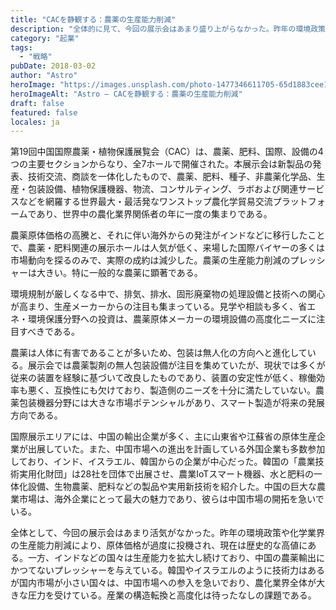```yaml
---
title: "CACを静観する：農薬の生産能力削減"
description: "全体的に見て、今回の展示会はあまり盛り上がらなかった。昨年の環境政策および化学業界の生産能力削減の影響により、原体価格は過度に投機され、現在は過去最高水準にある。インドなどの国々では原体の生産能力が徐々に拡大しており、中国の農薬原体輸出は前例のない挑戦に直面している。韓国やイスラエルのように農業技術が進んでいるが国内市場が小さい国々は、技術や製品を中国に移転しようと急いでいる。農化業界全体が大きなプレッシャーを受けており、構造転換と高度化が急務となっている。"
category: "起業"
tags:
  - "戦略"
pubDate: 2018-03-02
author: "Astro"
heroImage: "https://images.unsplash.com/photo-1477346611705-65d1883cee1e"
heroImageAlt: "Astro – CACを静観する：農薬の生産能力削減"
draft: false
featured: false
locales: ja
---
```


第19回中国国際農薬・植物保護展覧会（CAC）は、農薬、肥料、国際、設備の4つの主要セクションからなり、全7ホールで開催された。本展示会は新製品の発表、技術交流、商談を一体化したもので、農薬、肥料、種子、非農薬化学品、生産・包装設備、植物保護機器、物流、コンサルティング、ラボおよび関連サービスなどを網羅する世界最大・最活発なワンストップ農化学貿易交流プラットフォームであり、世界中の農化業界関係者の年に一度の集まりである。

農薬原体価格の高騰と、それに伴い海外からの発注がインドなどに移行したことで、農薬・肥料関連の展示ホールは人気が低く、来場した国際バイヤーの多くは市場動向を探るのみで、実際の成約は減少した。農薬の生産能力削減のプレッシャーは大きい。特に一般的な農薬に顕著である。

環境規制が厳しくなる中で、排気、排水、固形廃棄物の処理設備と技術への関心が高まり、生産メーカーからの注目も集まっている。見学や相談も多く、省エネ・環境保護分野への投資は、農薬原体メーカーの環境設備の高度化ニーズに注目すべきである。

農薬は人体に有害であることが多いため、包装は無人化の方向へと進化している。展示会では農薬製剤の無人包装設備が注目を集めていたが、現状では多くが従来の装置を経験に基づいて改良したものであり、装置の安定性が低く、稼働効率も悪く、互換性にも欠けており、製造側のニーズを十分に満たしていない。農薬包装機器分野には大きな市場ポテンシャルがあり、スマート製造が将来の発展方向である。

国際展示エリアには、中国の輸出企業が多く、主に山東省や江蘇省の原体生産企業が出展していた。また、中国市場への進出を計画している外国企業も多数参加しており、インド、イスラエル、韓国からの企業が中心だった。韓国の「農業技術実用化財団」は28社を団体で出展させ、農業IoTスマート機器、水と肥料の一体化設備、生物農薬、肥料などの製品や実用新技術を紹介した。中国の巨大な農業市場は、海外企業にとって最大の魅力であり、彼らは中国市場の開拓を急いでいる。

全体として、今回の展示会はあまり活気がなかった。昨年の環境政策や化学業界の生産能力削減により、原体価格が過度に投機され、現在は歴史的な高値にある。一方、インドなどの国々は生産能力を拡大し続けており、中国の農薬輸出にかつてないプレッシャーを与えている。韓国やイスラエルのように技術力はあるが国内市場が小さい国々は、中国市場への参入を急いでおり、農化業界全体が大きな圧力を受けている。産業の構造転換と高度化は待ったなしの課題である。
